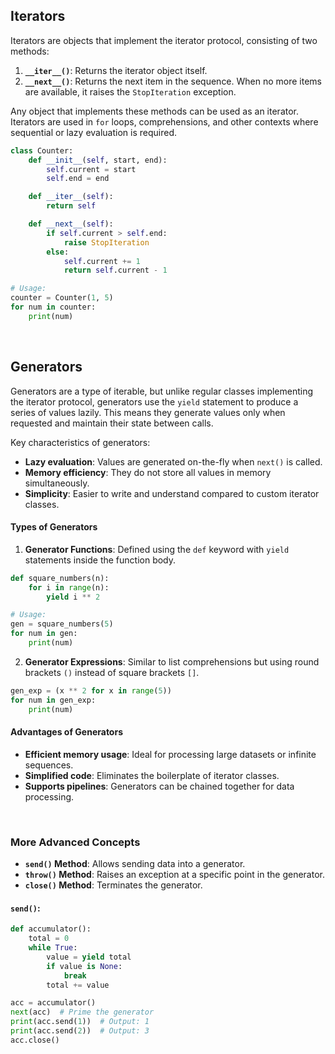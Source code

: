 ## Iterators

Iterators are objects that implement the iterator protocol, consisting of two methods:

1. **`__iter__()`**: Returns the iterator object itself.
2. **`__next__()`**: Returns the next item in the sequence. When no more items are available, it raises the `StopIteration` exception.

Any object that implements these methods can be used as an iterator. Iterators are used in `for` loops, comprehensions, and other contexts where sequential or lazy evaluation is required.

```python
class Counter:
    def __init__(self, start, end):
        self.current = start
        self.end = end

    def __iter__(self):
        return self

    def __next__(self):
        if self.current > self.end:
            raise StopIteration
        else:
            self.current += 1
            return self.current - 1

# Usage:
counter = Counter(1, 5)
for num in counter:
    print(num)
```

<br>

## Generators

Generators are a type of iterable, but unlike regular classes implementing the iterator protocol, generators use the `yield` statement to produce a series of values lazily. This means they generate values only when requested and maintain their state between calls.

Key characteristics of generators:

- **Lazy evaluation**: Values are generated on-the-fly when `next()` is called.
- **Memory efficiency**: They do not store all values in memory simultaneously.
- **Simplicity**: Easier to write and understand compared to custom iterator classes.

#### Types of Generators

1. **Generator Functions**: Defined using the `def` keyword with `yield` statements inside the function body.

```python
def square_numbers(n):
    for i in range(n):
        yield i ** 2

# Usage:
gen = square_numbers(5)
for num in gen:
    print(num)
```

2. **Generator Expressions**: Similar to list comprehensions but using round brackets `()` instead of square brackets `[]`.

```python
gen_exp = (x ** 2 for x in range(5))
for num in gen_exp:
    print(num)
```

#### Advantages of Generators

- **Efficient memory usage**: Ideal for processing large datasets or infinite sequences.
- **Simplified code**: Eliminates the boilerplate of iterator classes.
- **Supports pipelines**: Generators can be chained together for data processing.

<br>

### More Advanced Concepts

- **`send()` Method**: Allows sending data into a generator.
- **`throw()` Method**: Raises an exception at a specific point in the generator.
- **`close()` Method**: Terminates the generator.

#### `send()`:

```python
def accumulator():
    total = 0
    while True:
        value = yield total
        if value is None:
            break
        total += value

acc = accumulator()
next(acc)  # Prime the generator
print(acc.send(1))  # Output: 1
print(acc.send(2))  # Output: 3
acc.close()
```
